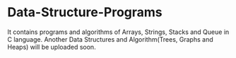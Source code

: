 # Data-Structure-Programs
It contains programs and algorithms of Arrays, Strings, Stacks and Queue in C language.
Another Data Structures and Algorithm(Trees, Graphs and Heaps) will be uploaded soon.
